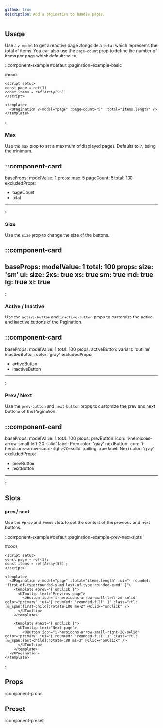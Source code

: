 ```yaml
---
github: true
description: Add a pagination to handle pages.
---
```


## Usage

Use a `v-model` to get a reactive page alongside a `total` which represents the total of items. You can also use the `page-count` prop to define the number of items per page which defaults to `10`.

::component-example
#default
:pagination-example-basic

#code
```vue
<script setup>
const page = ref(1)
const items = ref(Array(55))
</script>

<template>
  <UPagination v-model="page" :page-count="5" :total="items.length" />
</template>
```
::

### Max

Use the `max` prop to set a maximum of displayed pages. Defaults to `7`, being the minimum.

::component-card
---
baseProps:
  modelValue: 1
props:
  max: 5
  pageCount: 5
  total: 100
excludedProps:
  - pageCount
  - total
---
::

### Size

Use the `size` prop to change the size of the buttons.

::component-card
---
baseProps:
  modelValue: 1
  total: 100
props:
  size: 'sm'
ui:
  size:
    2xs: true
    xs: true
    sm: true
    md: true
    lg: true
    xl: true
---
::

### Active / Inactive

Use the `active-button` and `inactive-button` props to customize the active and inactive buttons of the Pagination.

::component-card
---
baseProps:
  modelValue: 1
  total: 100
props:
  activeButton:
    variant: 'outline'
  inactiveButton:
    color: 'gray'
excludedProps:
  - activeButton
  - inactiveButton
---
::

### Prev / Next

Use the `prev-button` and `next-button` props to customize the prev and next buttons of the Pagination.

::component-card
---
baseProps:
  modelValue: 1
  total: 100
props:
  prevButton:
    icon: 'i-heroicons-arrow-small-left-20-solid'
    label: Prev
    color: 'gray'
  nextButton:
    icon: 'i-heroicons-arrow-small-right-20-solid'
    trailing: true
    label: Next
    color: 'gray'
excludedProps:
  - prevButton
  - nextButton
---
::

## Slots

### `prev` / `next`

Use the `#prev` and `#next` slots to set the content of the previous and next buttons.

::component-example
#default
:pagination-example-prev-next-slots

#code
```vue
<script setup>
const page = ref(1);
const items = ref(Array(55));
</script>

<template>
  <UPagination v-model="page" :total="items.length" :ui="{ rounded: 'first-of-type:rounded-s-md last-of-type:rounded-e-md' }">
    <template #prev="{ onClick }">
      <UTooltip text="Previous page">
        <UButton icon="i-heroicons-arrow-small-left-20-solid" color="primary" :ui="{ rounded: 'rounded-full' }" class="rtl:[&_span:first-child]:rotate-180 me-2" @click="onClick" />
      </UTooltip>
    </template>

    <template #next="{ onClick }">
      <UTooltip text="Next page">
        <UButton icon="i-heroicons-arrow-small-right-20-solid" color="primary" :ui="{ rounded: 'rounded-full' }" class="rtl:[&_span:last-child]:rotate-180 ms-2" @click="onClick" />
      </UTooltip>
    </template>
  </UPagination>
</template>
```
::

## Props

:component-props

## Preset

:component-preset
